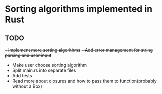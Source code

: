 # Sorting algorithms implemented in Rust

## TODO

~~- Implement more sorting algorithms~~
~~- Add error management for string parsing and user input~~
- Make user choose sorting algorithm
- Split main.rs into separate files
- Add tests
- Read more about closures and how to pass them to function(probably without a Box)

